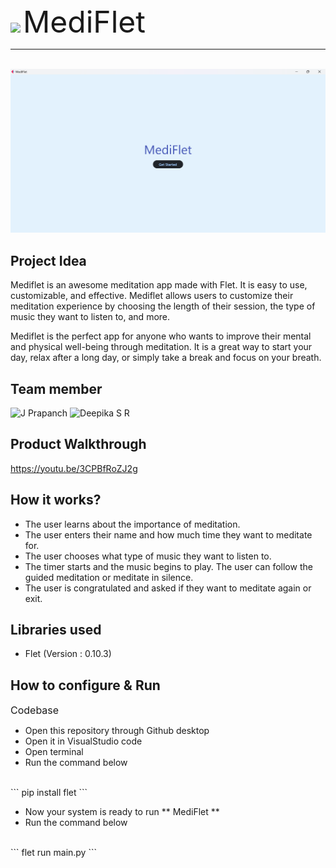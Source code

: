 <img src ="https://user-images.githubusercontent.com/90635335/267082407-4c26e8ac-2dd1-4d75-8e1a-9f7585e3b381.png">
<font size = 7> MediFlet </font>

---
<br>

<img src="mediflet.png">

## Project Idea
Mediflet is an awesome meditation app made with Flet. It is easy to use, customizable, and effective. Mediflet allows users to customize their meditation experience by choosing the length of their session, the type of music they want to listen to, and more.

Mediflet is the perfect app for anyone who wants to improve their mental and physical well-being through meditation. It is a great way to start your day, relax after a long day, or simply take a break and focus on your breath.

## Team member
![J Prapanch](https://github.com/prapanch07)
![Deepika S R](https://github.com/DeepikaSR4)

## Product Walkthrough

https://youtu.be/3CPBfRoZJ2g

## How it works?

- The user learns about the importance of meditation.
- The user enters their name and how much time they want to meditate for.
- The user chooses what type of music they want to listen to.
- The timer starts and the music begins to play. The user can follow the guided meditation or meditate in silence.
- The user is congratulated and asked if they want to meditate again or exit.

## Libraries used

- Flet (Version : 0.10.3)

## How to configure & Run

<font size=3> Codebase </font>
- Open this repository through Github desktop
- Open it in VisualStudio code
- Open terminal
- Run the command below
<br>
``` pip install flet ```

- Now your system is ready to run ** MediFlet **
- Run the command below
<br>
``` flet run main.py ```
